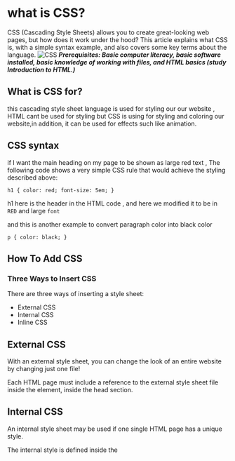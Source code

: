 # what is CSS?
CSS (Cascading Style Sheets) allows you to create great-looking web pages, but how does it work under the hood? This article explains what CSS is, with a simple syntax example, and also covers some key terms about the language.
![CSS](https://www.freetutorialsplus.com/css-tutorial/images/css-illustration.png)
***Prerequisites: Basic computer literacy, basic software installed, basic knowledge of working with files, and HTML basics (study Introduction to HTML.)***

## What is CSS for?
this cascading style sheet language is used for styling our our website , HTML cant be used for styling but CSS is using for styling and coloring our website,in addition, it can be used for effects such like animation.
## CSS syntax
if I want the main heading on my page to be shown as large red text , The following code shows a very simple CSS rule that would achieve the styling described above:

`h1 {
    color: red;
    font-size: 5em;
}`

h1 here is the header in the HTML code , and here we modified it to be in `RED` and large `font`

and this is another example to convert paragraph color into black color

`p {
    color: black;
}
`
## How To Add CSS

### Three Ways to Insert CSS

There are three ways of inserting a style sheet:

* External CSS
* Internal CSS
* Inline CSS

## External CSS
With an external style sheet, you can change the look of an entire website by changing just one file!

Each HTML page must include a reference to the external style sheet file inside the <link> element, inside the head section.

## Internal CSS
An internal style sheet may be used if one single HTML page has a unique style.

The internal style is defined inside the <style> element, inside the head section.

## Inline CSS

this type of CSS is used in HTML code `inline of HTML CODE`

## CSS color Property
Example

Set the text-color for different elements:

`body {
  color: red;
}`

`h1 {
  color: #00ff00;
}`

`p.ex {
  color: rgb(0,0,255);
}
`
## Definition and Usage

The `color` property specifies the color of text.

and here is an example to convert the color of all of the paragraphs in body into light blue color.

`body {color: #92a8d1;}`


finally, this was a summarization about css , thank you for reading !


